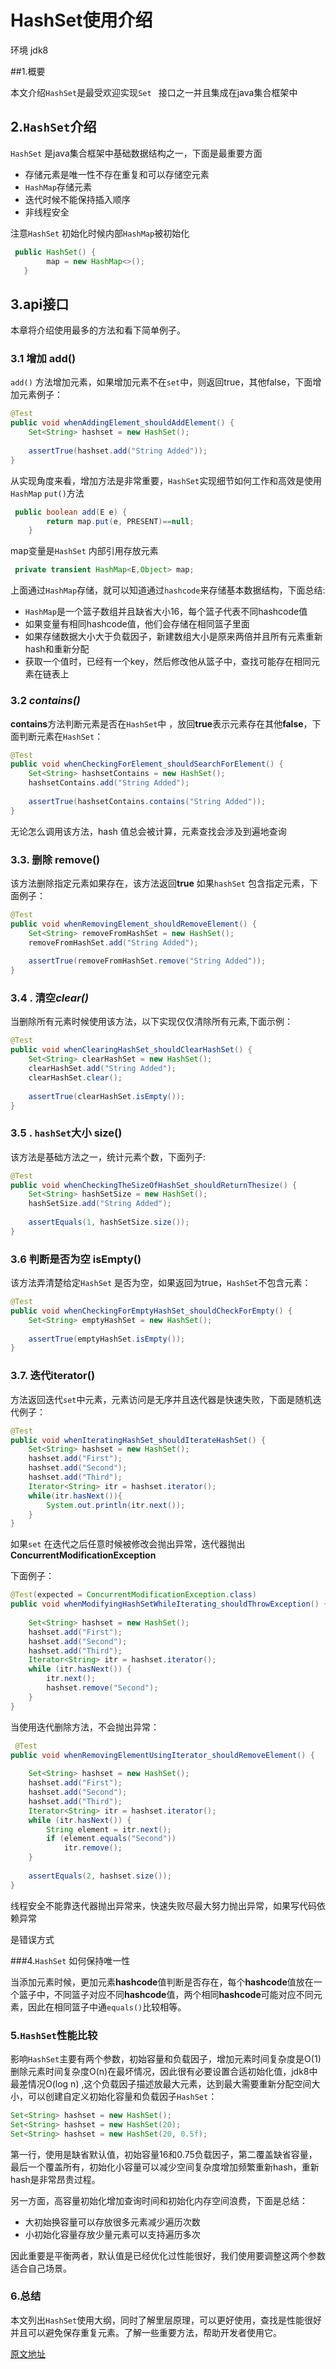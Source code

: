 # HashSet使用介绍

环境 jdk8

##1.概要

本文介绍`HashSet`是最受欢迎实现`Set ` 接口之一并且集成在java集合框架中

## 2.`HashSet`介绍

`HashSet` 是java集合框架中基础数据结构之一，下面是最重要方面

- 存储元素是唯一性不存在重复和可以存储空元素
- `HashMap`存储元素
- 迭代时候不能保持插入顺序
- 非线程安全

注意`HashSet` 初始化时候内部`HashMap`被初始化

```java
 public HashSet() {
        map = new HashMap<>();
   }
```

## 3.api接口

本章将介绍使用最多的方法和看下简单例子。

### 3.1 增加 add()

`add()` 方法增加元素，如果增加元素不在`set`中，则返回true，其他false，下面增加元素例子：

```java
@Test
public void whenAddingElement_shouldAddElement() {
    Set<String> hashset = new HashSet();
  
    assertTrue(hashset.add("String Added"));
}
```

从实现角度来看，增加方法是非常重要，`HashSet`实现细节如何工作和高效是使用`HashMap`  `put()`方法

```java
 public boolean add(E e) {
        return map.put(e, PRESENT)==null;
    }
```

map变量是`HashSet` 内部引用存放元素

```java
 private transient HashMap<E,Object> map;
```



上面通过`HashMap`存储，就可以知道通过`hashcode`来存储基本数据结构，下面总结:

- `HashMap`是一个篮子数组并且缺省大小16，每个篮子代表不同hashcode值
- 如果变量有相同hashcode值，他们会存储在相同篮子里面
- 如果存储数据大小大于负载因子，新建数组大小是原来两倍并且所有元素重新hash和重新分配
- 获取一个值时，已经有一个key，然后修改他从篮子中，查找可能存在相同元素在链表上

### 3.2  *contains()*

**contains**方法判断元素是否在`HashSet`中 ，放回**true**表示元素存在其他**false**，下面判断元素在`HashSet`：

~~~java
@Test
public void whenCheckingForElement_shouldSearchForElement() {
    Set<String> hashsetContains = new HashSet();
    hashsetContains.add("String Added");
  
    assertTrue(hashsetContains.contains("String Added"));
}
~~~

无论怎么调用该方法，hash 值总会被计算，元素查找会涉及到遍地查询

### 3.3. 删除 **remove()**

该方法删除指定元素如果存在，该方法返回**true** 如果`hashSet` 包含指定元素，下面例子：

```java
@Test
public void whenRemovingElement_shouldRemoveElement() {
    Set<String> removeFromHashSet = new HashSet();
    removeFromHashSet.add("String Added");
  
    assertTrue(removeFromHashSet.remove("String Added"));
}
```

### 3.4 . 清空*clear()* 

当删除所有元素时候使用该方法，以下实现仅仅清除所有元素,下面示例：



~~~~java
@Test
public void whenClearingHashSet_shouldClearHashSet() {
    Set<String> clearHashSet = new HashSet();
    clearHashSet.add("String Added");
    clearHashSet.clear();
     
    assertTrue(clearHashSet.isEmpty());
}
~~~~



### 3.5 . `hashSet`大小 **size()** 



该方法是基础方法之一，统计元素个数，下面列子:

```java
@Test
public void whenCheckingTheSizeOfHashSet_shouldReturnThesize() {
    Set<String> hashSetSize = new HashSet();
    hashSetSize.add("String Added");
     
    assertEquals(1, hashSetSize.size());
}
```



### 3.6 判断是否为空 **isEmpty()**

该方法弄清楚给定`HashSet` 是否为空，如果返回为true，`HashSet`不包含元素：

```java
@Test
public void whenCheckingForEmptyHashSet_shouldCheckForEmpty() {
    Set<String> emptyHashSet = new HashSet();
     
    assertTrue(emptyHashSet.isEmpty());
}
```



### 3.7. 迭代**iterator()**

方法返回迭代`set`中元素，元素访问是无序并且迭代器是快速失败，下面是随机迭代例子：

```java
@Test
public void whenIteratingHashSet_shouldIterateHashSet() {
    Set<String> hashset = new HashSet();
    hashset.add("First");
    hashset.add("Second");
    hashset.add("Third");
    Iterator<String> itr = hashset.iterator();
    while(itr.hasNext()){
        System.out.println(itr.next());
    }
}
```

如果`set` 在迭代之后任意时候被修改会抛出异常，迭代器抛出**ConcurrentModificationException**

下面例子：

```java
@Test(expected = ConcurrentModificationException.class)
public void whenModifyingHashSetWhileIterating_shouldThrowException() {
  
    Set<String> hashset = new HashSet();
    hashset.add("First");
    hashset.add("Second");
    hashset.add("Third");
    Iterator<String> itr = hashset.iterator();
    while (itr.hasNext()) {
        itr.next();
        hashset.remove("Second");
    }
}
```

当使用迭代删除方法，不会抛出异常：

```java
 @Test
public void whenRemovingElementUsingIterator_shouldRemoveElement() {
  
    Set<String> hashset = new HashSet();
    hashset.add("First");
    hashset.add("Second");
    hashset.add("Third");
    Iterator<String> itr = hashset.iterator();
    while (itr.hasNext()) {
        String element = itr.next();
        if (element.equals("Second"))
            itr.remove();
    }
  
    assertEquals(2, hashset.size());
}
```

线程安全不能靠迭代器抛出异常来，快速失败尽最大努力抛出异常，如果写代码依赖异常

是错误方式

###4.`HashSet` 如何保持唯一性

当添加元素时候，更加元素**hashcode**值判断是否存在，每个**hashcode**值放在一个篮子中，不同篮子对应不同**hashcode**值，两个相同**hashcode**可能对应不同元素，因此在相同篮子中通`equals()`比较相等。

### 5.`HashSet`性能比较

影响`HashSet`主要有两个参数，初始容量和负载因子，增加元素时间复杂度是O(1)删除元素时间复杂度O(n)在最坏情况，因此很有必要设置合适初始化值，jdk8中最差情况O(log n) ,这个负载因子描述放最大元素，达到最大需要重新分配空间大小，可以创建自定义初始化容量和负载因子`HashSet`：

```java
Set<String> hashset = new HashSet();
Set<String> hashset = new HashSet(20);
Set<String> hashset = new HashSet(20, 0.5f);
```

第一行，使用是缺省默认值，初始容量16和0.75负载因子，第二覆盖缺省容量，最后一个覆盖所有，初始化小容量可以减少空间复杂度增加频繁重新hash，重新hash是非常昂贵过程。

另一方面，高容量初始化增加查询时间和初始化内存空间浪费，下面是总结：

-  大初始换容量可以存放很多元素减少遍历次数
- 小初始化容量存放少量元素可以支持遍历多次



因此重要是平衡两者，默认值是已经优化过性能很好，我们使用要调整这两个参数适合自己场景。

### 6.总结

本文列出`HashSet`使用大纲，同时了解里层原理，可以更好使用，查找是性能很好并且可以避免保存重复元素。了解一些重要方法，帮助开发者使用它。

[原文地址](https://www.baeldung.com/java-hashset) 
